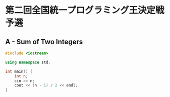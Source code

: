 # 第二回全国統一プログラミング王決定戦予選
## A - Sum of Two Integers
```cpp
#include <iostream>

using namespace std;

int main() {
    int n;
    cin >> n;
    cout << (n - 1) / 2 << endl;
}
```
